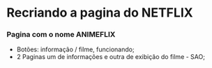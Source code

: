 # Recriando a pagina do NETFLIX


### Pagina com o nome ANIMEFLIX

 - Botões: informação / filme, funcionando;
 - 2 Paginas um de informações e outra de exibição do filme - SAO;